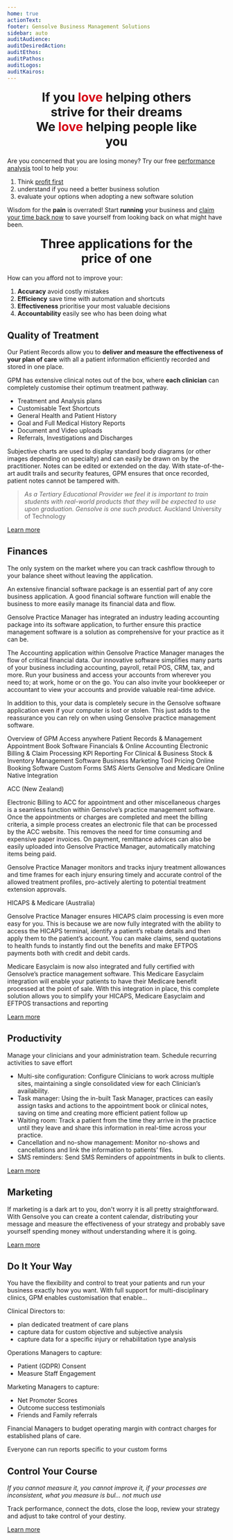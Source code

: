 ```yaml
---
home: true
actionText:
footer: Gensolve Business Management Solutions
sidebar: auto
auditAudience:
auditDesiredAction:
auditEthos:
auditPathos:
auditLogos:
auditKairos:
---
```


<h2 style="font-size: 2em; margin: 1.2rem auto;width:80%;text-align:center">If you <span style="color:#D70014;font-weight:bold">love</span> helping others strive for their dreams<br>We <span style="color:#D70014;font-weight:bold">love</span> helping people like you</h2>

Are you concerned that you are losing money? Try our free [performance analysis](https://drive.google.com/a/gensolve.com/uc?authuser=0&id=11f6rMWAp61vytiQfZq2xvCX2sOnvI2fn&export=download) tool to help you:

1. Think [profit first](https://anchor.fm/paul-gough2/episodes/EP-44-Profit-First-For-Physical-Therapists---With-Mike-Michalowicz-e4c3vc)
2. understand if you need a better business solution
3. evaluate your options when adopting a new software solution

Wisdom for the **pain** is overrated! Start **running** your business and [claim your time back now](/journey/demo/install/) to save yourself from looking back on what might have been.

<h2 style="font-size: 2em; margin: 1.2rem auto;width:80%;text-align:center">Three applications for the price of one</h2>

How can you afford not to improve your:

1. **Accuracy** avoid costly mistakes
2. **Efficiency** save time with automation and shortcuts
3. **Effectiveness** prioritise your most valuable decisions
4. **Accountability** easily see who has been doing what

## Quality of Treatment

Our Patient Records allow you to **deliver and measure the effectiveness of your plan of care** with all a patient information efficiently recorded and stored in one place.

GPM has extensive clinical notes out of the box, where **each clinician** can completely customise their optimum treatment pathway.

- Treatment and Analysis plans
- Customisable Text Shortcuts
- General Health and Patient History
- Goal and Full Medical History Reports
- Document and Video uploads
- Referrals, Investigations and Discharges

Subjective charts are used to display standard body diagrams (or other images depending on specialty) and can easily be drawn on by the practitioner. Notes can be edited or extended on the day. With state-of-the-art audit trails and security features, GPM ensures that once recorded, patient notes cannot be tampered with.

> _As a Tertiary Educational Provider we feel it is important to train students with real-world products that they will be expected to use upon graduation. Gensolve is one such product._ Auckland University of Technology

[Learn more](/growth/)

## Finances

The only system on the market where you can track cashflow through to your balance sheet without leaving the application.

An extensive financial software package is an essential part of any core business application. A good financial software function will enable the business to more easily manage its financial data and flow.

Gensolve Practice Manager has integrated an industry leading accounting package into its software application, to further ensure this practice management software is a solution as comprehensive for your practice as it can be.

The Accounting application within Gensolve Practice Manager manages the flow of critical financial data. Our innovative software simplifies many parts of your business including accounting, payroll, retail POS, CRM, tax, and more. Run your business and access your accounts from wherever you need to; at work, home or on the go. You can also invite your bookkeeper or accountant to view your accounts and provide valuable real-time advice.

In addition to this, your data is completely secure in the Gensolve software application even if your computer is lost or stolen. This just adds to the reassurance you can rely on when using Gensolve practice management software.

Overview of GPM
Access anywhere
Patient Records & Management
Appointment Book Software
Financials & Online Accounting
Electronic Billing & Claim Processing
KPI Reporting For Clinical & Business
Stock & Inventory Management Software
Business Marketing Tool
Pricing
Online Booking Software
Custom Forms
SMS Alerts
Gensolve and Medicare Online Native Integration

ACC (New Zealand)

Electronic Billing to ACC for appointment and other miscellaneous charges is a seamless function within Gensolve’s practice management software. Once the appointments or charges are completed and meet the billing criteria, a simple process creates an electronic file that can be processed by the ACC website. This removes the need for time consuming and expensive paper invoices. On payment, remittance advices can also be easily uploaded into Gensolve Practice Manager, automatically matching items being paid.

Gensolve Practice Manager monitors and tracks injury treatment allowances and time frames for each injury ensuring timely and accurate control of the allowed treatment profiles, pro-actively alerting to potential treatment extension approvals.

HICAPS & Medicare (Australia)

Gensolve Practice Manager ensures HICAPS claim processing is even more easy for you. This is because we are now fully integrated with the ability to access the HICAPS terminal, identify a patient’s rebate details and then apply them to the patient’s account. You can make claims, send quotations to health funds to instantly find out the benefits and make EFTPOS payments both with credit and debit cards.

Medicare Easyclaim is now also integrated and fully certified with Gensolve’s practice management software. This Medicare Easyclaim integration will enable your patients to have their Medicare benefit processed at the point of sale. With this integration in place, this complete solution allows you to simplify your HICAPS, Medicare Easyclaim and EFTPOS transactions and reporting

[Learn more](/growth/)

## Productivity

Manage your clinicians and your administration team. Schedule recurring activities to save effort

- Multi-site configuration: Configure Clinicians to work across multiple sites, maintaining a single consolidated view for each Clinician’s availability.
- Task manager: Using the in-built Task Manager, practices can easily assign tasks and actions to the appointment book or clinical notes, saving on time and creating more efficient patient follow up
- Waiting room: Track a patient from the time they arrive in the practice until they leave and share this information in real-time across your practice.
- Cancellation and no-show management: Monitor no-shows and cancellations and link the information to patients’ files.
- SMS reminders: Send SMS Reminders of appointments in bulk to clients.

[Learn more](/growth/)

## Marketing

If marketing is a dark art to you, don't worry it is all pretty straightforward. With Gensolve you can create a content calendar, distributing your message and measure the effectiveness of your strategy and probably save yourself spending money without understanding where it is going.

[Learn more](/growth/)

## Do It Your Way

You have the flexibility and control to treat your patients and run your business exactly how you want. With full support for multi-disciplinary clinics, GPM enables customisation that enable...

Clinical Directors to:

- plan dedicated treatment of care plans
- capture data for custom objective and subjective analysis
- capture data for a specific injury or rehabilitation type analysis

Operations Managers to capture:

- Patient (GDPR) Consent
- Measure Staff Engagement

Marketing Managers to capture:

- Net Promoter Scores
- Outcome success testimonials
- Friends and Family referrals

Financial Managers to budget operating margin with contract charges for established plans of care.

Everyone can run reports specific to your custom forms

## Control Your Course

_If you cannot measure it, you cannot improve it, if your processes are inconsistent, what you measure is bul... not much use_

Track performance, connect the dots, close the loop, review your strategy and adjust to take control of your destiny.

[Learn more](./control/)
